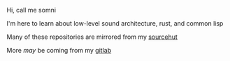 Hi, call me somni

I'm here to learn about low-level sound architecture, rust, and common lisp

Many of these repositories are mirrored from my [sourcehut](https://git.sr.ht/~rosin/)

More _may_ be coming from my [gitlab](https://gitlab.com/somniamble)
